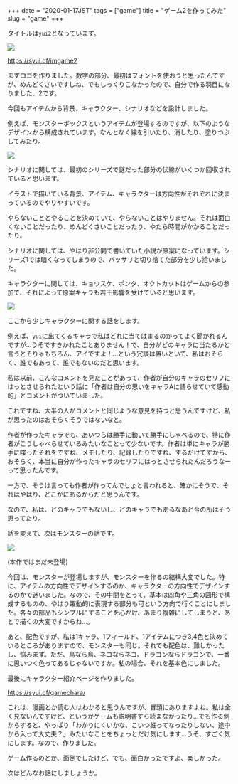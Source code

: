 +++
date = "2020-01-17JST"
tags = ["game"]
title = "ゲーム2を作ってみた"
slug = "game"
+++

タイトルは`yui2`となっています。 

![](/img/game/logo2.png)

https://syui.cf/imgame2

まずロゴを作りました。数字の部分、最初はフォントを使おうと思ったんですが、めんどくさいですしね、でもしっくりこなかったので、自分で作る羽目になりました、2です。

今回もアイテムから背景、キャラクター、シナリオなどを設計しました。

例えば、モンスターボックスというアイテムが登場するのですが、以下のようなデザインから構成されています。なんとなく線を引いたり、消したり、塗りつぶしてみたり。

![](https://github.com/syui/mstdn.page/raw/master/img/mastodon/media_attachments/files/000/000/096/small/356b0cee23c9174e.png)

シナリオに関しては、最初のシリーズで謎だった部分の伏線がいくつか回収されていると思います。

イラストで描いている背景、アイテム、キャラクターは方向性がそれぞれに決まっているのでやりやすいです。

やらないこととやることを決めていて、やらないことはやりません。それは面白くないことだったり、めんどくさいことだったり、やたら時間がかかることだったり。

シナリオに関しては、やはり非公開で書いていた小説が原案になっています。シリーズ1では暗くなってしまうので、バッサリと切り捨てた部分を少し拾いました。

キャラクターに関しては、キョウスケ、ポンタ、オクトカットはゲームからの参加で、それによって原案キャラも若干影響を受けていると思います。

![](/img/game/c_yui_tensi.png)

ここから少しキャラクターに関する話をします。

例えば、`yui`に出てくるキャラで私はどれに当てはまるのかってよく聞かれるんですが...うそですきかれたことありません！で、自分がどのキャラに当たるかと言うとそりゃもちろん、アイですよ！...という冗談は置いといて、私はおそらく、誰でもあって、誰でもないのだと思います。

私は以前、こんなコメントを見たことがあって、作者が自分のキャラのセリフにはっとさせられたという話に「作者は自分の思いをキャラAに語らせていて感動的」とコメントがついていました。

これですね、大半の人がコメントと同じような意見を持つと思うんですけど、私が思ったのはおそらくそうではないなと。

作者が作ったキャラでも、あいつらは勝手に動いて勝手にしゃべるので、特に作者がこうしゃべらせているみたいなことって少ないです。作者は単にキャラが勝手に喋ったそれをですね、メモしたり、記録したりですね、するだけですから、おそらく、本当に自分が作ったキャラのセリフにはっとさせられたんだろうなーって思ったんです。

一方で、そうは言っても作者が作ってんでしょと言われると、確かにそうで、それはやはり、どこかにあるからだと思うんです。

なので、私は、どのキャラでもないし、どのキャラでもあるなあと今の所はそう思ってたり。

話を変えて、次はモンスターの話です。

![](/img/game/m_torimu.png)

(本作ではまだ未登場)

今回は、モンスターが登場しますが、モンスターを作るの結構大変でした。特に、アイテムの方向性でデザインするのか、キャラクターの方向性でデザインするのかで迷いました。なので、その中間をとって、基本は四角や三角の図形で構成するものの、やはり躍動的に表現する部分も可という方向で行くことにしました。各々の部品もシンプルにすることを心がけ、あまり複雑にしてしまうと、あとで描くの大変ですからね...。

あと、配色ですが、私は1キャラ、1フィールド、1アイテムにつき3,4色と決めているところがありますので、モンスターも同じ。それでも配色は、難しかったし、悩みます。ただ、鳥なら鳥、ネコならネコ、ドラゴンならドラゴンで、一番に思いつく色ってあるじゃないですか。私の場合、それを基本色にしました。

最後にキャラクター紹介ページを作りました。

https://syui.cf/gamechara/

これは、漫画とか読む人はわかると思うんですが、冒頭にありますよね。私は全く見ないんですけど、というかゲームも説明書すら読まなかったり...でも作る側からすると、やっぱり「わかりにくいかな、こいつ誰ってなったりしない、途中から入って大丈夫？」みたいなことをちょっとだけ気にします...うそ、すごく気にします。なので、作りました。

ゲーム作るのとか、面倒でしたけど、でも、面白かったですよ、楽しかった。

次はどんなお話にしましょうか。

